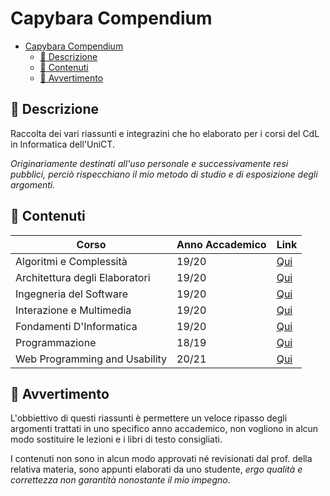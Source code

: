# Capybara Compendium

- [Capybara Compendium](#capybara-compendium)
  - [:green_book: Descrizione](#green_book-descrizione)
  - [:blue_book: Contenuti](#blue_book-contenuti)
  - [:closed_book: Avvertimento](#closed_book-avvertimento)

## :green_book: Descrizione

Raccolta dei vari riassunti e integrazini che ho elaborato per i corsi del CdL in Informatica dell'UniCT.

_Originariamente destinati all'uso personale e successivamente resi pubblici, perciò rispecchiano il mio metodo di studio e di esposizione degli argomenti._

## :blue_book: Contenuti

| Corso                          | Anno Accademico | Link                                                                                                    |
| ------------------------------ | --------------- | ------------------------------------------------------------------------------------------------------- |
| Algoritmi e Complessità        | 19/20           | [Qui](https://github.com/LightDestory/Capybara-Compendium/tree/master/Appunti/Secondo%20Anno/Algoritmi/Implementazione/)                                              |
| Architettura degli Elaboratori | 19/20           | [Qui](https://github.com/LightDestory/Capybara-Compendium/tree/master/Appunti/Primo%20Anno/Architettura%20degli%20Elaboratori/Architettura%20degli%20Elaboratori.pdf) |
| Ingegneria del Software        | 19/20           | [Qui](https://github.com/LightDestory/Capybara-Compendium/tree/master/Appunti/Secondo%20Anno/Ingegneria%20del%20Software/Ingegneria%20del%20Software.pdf)             |
| Interazione e Multimedia       | 19/20           | [Qui](https://github.com/LightDestory/Capybara-Compendium/tree/master/Appunti/Secondo%20Anno/Interazione%20e%20Multimedia/Interazione%20e%20Multimedia.pdf)           |
| Fondamenti D'Informatica       | 19/20           | [Qui](https://github.com/LightDestory/Capybara-Compendium/tree/master/Appunti/Primo%20Anno/Fondamenti%20D'Informatica/Fondamenti%20D'Informatica.pdf)                 |
| Programmazione                 | 18/19           | [Qui](https://github.com/LightDestory/Capybara-Compendium/tree/master/Appunti/Primo%20Anno/Programmazione%201-2/)                                                     |
| Web Programming and Usability  | 20/21           | [Qui](https://github.com/LightDestory/Capybara-Compendium/tree/master/Appunti/Terzo%20Anno/WebDev/Web%20Programming%20and%20Usability.pdf)                            |

## :closed_book: Avvertimento

L'obbiettivo di questi riassunti è permettere un veloce ripasso degli argomenti trattati in uno specifico anno accademico, non vogliono in alcun modo sostituire le lezioni e i libri di testo consigliati.

I contenuti non sono in alcun modo approvati né revisionati dal prof. della relativa materia, sono appunti elaborati da uno studente, _ergo qualità e correttezza non garantità nonostante il mio impegno_.
